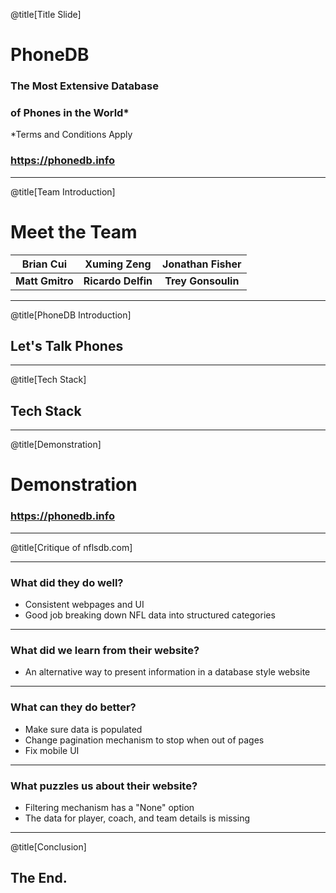 @title[Title Slide]

# PhoneDB
### The Most Extensive Database
### of Phones in the World*
\*Terms and Conditions Apply

### https://phonedb.info

---

@title[Team Introduction]

# Meet the Team
|  **Brian Cui**  |   **Xuming Zeng**  | **Jonathan Fisher** |
|:---------------:|:------------------:|:-------------------:|
| **Matt Gmitro** | **Ricardo Delfin** |  **Trey Gonsoulin** |

---

@title[PhoneDB Introduction]

## Let's Talk Phones

---

@title[Tech Stack]

## Tech Stack

---

@title[Demonstration]

# Demonstration
### https://phonedb.info

---

@title[Critique of nflsdb.com]

---

### What did they do well?
 - Consistent webpages and UI
 - Good job breaking down NFL data into structured categories

---

### What did we learn from their website?
 - An alternative way to present information in a database style website

---

### What can they do better?
 - Make sure data is populated 
 - Change pagination mechanism to stop when out of pages
 - Fix mobile UI

---

### What puzzles us about their website? 
 - Filtering mechanism has a "None" option
 - The data for player, coach, and team details is missing

---

@title[Conclusion]

## The End.
